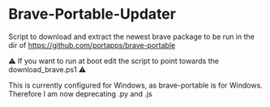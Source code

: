 # Brave-Portable-Updater
Script to download and extract the newest brave package to be run in the dir of https://github.com/portapps/brave-portable

⚠ If you want to run at boot edit the script to point towards the download_brave.ps1 ⚠

This is currently configured for Windows, as brave-portable is for Windows. Therefore I am now deprecating .py and .js
